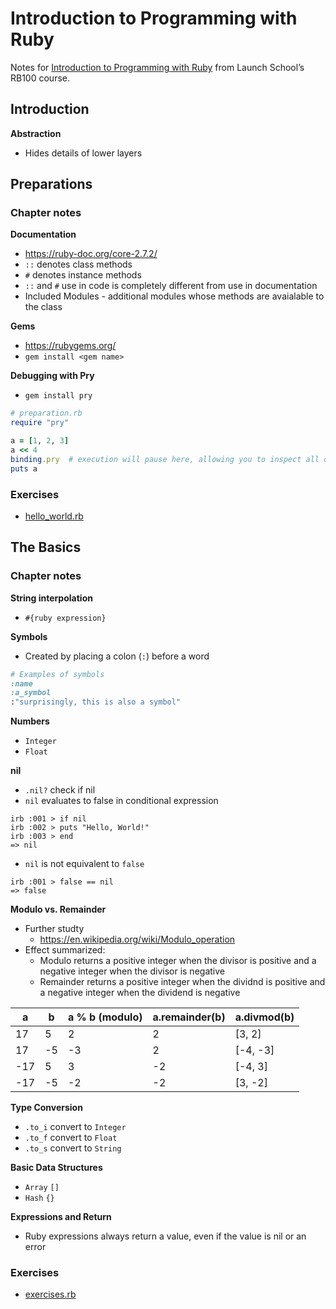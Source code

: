 # Introduction to Programming with Ruby

Notes for [Introduction to Programming with Ruby](https://launchschool.com/books/ruby) from Launch School’s RB100 course.

## Introduction

**Abstraction**
* Hides details of lower layers

## Preparations

### Chapter notes

**Documentation**
* https://ruby-doc.org/core-2.7.2/
* `::` denotes class methods
* `#` denotes instance methods
* `::` and `#` use in code is completely different from use in documentation
* Included Modules - additional modules whose methods are avaialable to the class

**Gems**
* https://rubygems.org/
* `gem install <gem name>`

**Debugging with Pry**
* `gem install pry`
```ruby
# preparation.rb
require "pry"

a = [1, 2, 3]
a << 4
binding.pry  # execution will pause here, allowing you to inspect all objects
puts a
```
### Exercises
* [hello_world.rb](02_preparations/hello_world.rb)

## The Basics

### Chapter notes

**String interpolation**
* `#{ruby expression}`

**Symbols**
* Created by placing a colon (`:`) before a word
```ruby
# Examples of symbols
:name
:a_symbol
:"surprisingly, this is also a symbol"
```

**Numbers**
* `Integer`
* `Float`

**nil**
* `.nil?` check if nil
* `nil` evaluates to false in conditional expression
```
irb :001 > if nil
irb :002 > puts "Hello, World!"
irb :003 > end
=> nil
```
* `nil` is not equivalent to `false`
```
irb :001 > false == nil
=> false
```

**Modulo vs. Remainder**
* Further studty
  * https://en.wikipedia.org/wiki/Modulo_operation
* Effect summarized:
  * Modulo returns a positive integer when the divisor is positive and a negative integer when the divisor is negative
  * Remainder returns a positive integer when the dividnd is positive and a negative integer when the dividend is negative

a | b | a % b (modulo) | a.remainder(b) | a.divmod(b)
-- | -- | -- | -- | --
17 | 5 | 2 | 2 | [3, 2]
17 | -5 | -3 | 2 | [-4, -3]
-17 | 5 | 3 | -2 | [-4, 3]
-17 | -5 | -2 | -2 | [3, -2]

**Type Conversion**
* `.to_i` convert to `Integer`
* `.to_f` convert to `Float`
* `.to_s` convert to `String`

**Basic Data Structures**
* `Array` `[]`
* `Hash` `{}`

**Expressions and Return**
* Ruby expressions always return a value, even if the value is nil or an error

### Exercises
* [exercises.rb](03_the_basics/exercises.rb)
